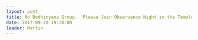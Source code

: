 ```yaml
---
layout: post
title: No Bodhinyana Group.  Please Join Observance Night in the Temple
date: 2017-09-20 19:30:00
leader: Martin  
---
```

